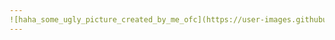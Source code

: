 ```yaml
---
![haha_some_ugly_picture_created_by_me_ofc](https://user-images.githubusercontent.com/83463274/221254359-548a8552-4df7-44e2-b507-ec2e27e7a458.png)
---
```

